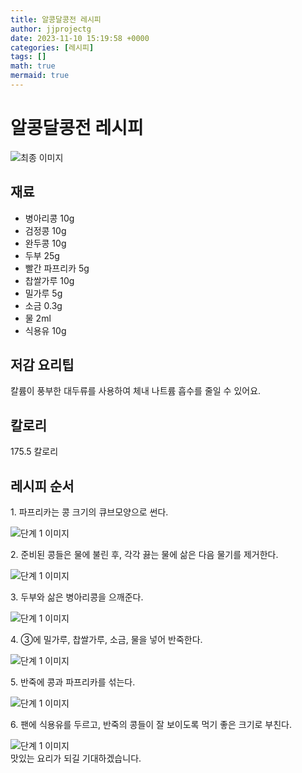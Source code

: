 ```yaml
---
title: 알콩달콩전 레시피
author: jjprojectg
date: 2023-11-10 15:19:58 +0000
categories: [레시피]
tags: []
math: true
mermaid: true
---
```

<meta name="og:type" content="website"/>
<meta charset="UTF-8"/>
<div class="header">
  <h1>알콩달콩전 레시피</h1>
</div>

<div class="container my-4">
  <div class="row">
    <div class="col-12 col-md-6">
      <div class="recipe-image">
        <img src="http://www.foodsafetykorea.go.kr/uploadimg/20200317/20200317104751_1584409671661.jpg" class="step-image" alt="최종 이미지"/>
      </div>
    </div>
    <div class="col-12 col-md-6">
      <div class="ingredients">
        <h2>재료</h2>
        <ul class="card">
          <li> 병아리콩 10g </li>
          <li>  검정콩 10g </li>
          <li>  완두콩 10g </li>
          <li>  두부 25g </li>
          <li>  빨간 파프리카 5g </li>
          <li>  찹쌀가루 10g </li>
          <li>  밀가루 5g </li>
          <li>  소금 0.3g </li>
          <li>  물 2ml </li>
          <li>  식용유 10g </li>
</ul>
      </div>
    </div>
    <div class="col-12 col-md-6">
      <div class="ingredients">
        <h2>저감 요리팁</h2>
        <div class="card"> 
          <p>
            칼륨이 풍부한 대두류를 사용하여 체내 나트륨 흡수를 줄일 수 있어요.
          </p>
        </div>
      </div>
      <div class="ingredients">
        <h2>칼로리</h2>
        <div class="card"> 
          <p>
            175.5 칼로리
          </p>
        </div>
      </div>
    </div>
  </div>

  <h2 class="my-4">레시피 순서</h2>
  <div class="card recipe-card">
    <div class="card-body recipe-step">
      <p class="card-text step-description">1. 파프리카는 콩 크기의 큐브모양으로 썬다.</p>
      <img src="http://www.foodsafetykorea.go.kr/uploadimg/20200317/20200317104815_1584409695753.JPG" alt="단계 1 이미지" class="step-image"/>
    </div>
  </div>
  <div class="card recipe-card">
    <div class="card-body recipe-step">
      <p class="card-text step-description">2. 준비된 콩들은 물에 불린 후, 각각 끓는 물에 삶은 다음 물기를 제거한다.</p>
      <img src="http://www.foodsafetykorea.go.kr/uploadimg/20200317/20200317104828_1584409708204.JPG" alt="단계 1 이미지" class="step-image"/>
    </div>
  </div>
  <div class="card recipe-card">
    <div class="card-body recipe-step">
      <p class="card-text step-description">3. 두부와 삶은 병아리콩을 으깨준다.</p>
      <img src="http://www.foodsafetykorea.go.kr/uploadimg/20200317/20200317104840_1584409720292.JPG" alt="단계 1 이미지" class="step-image"/>
    </div>
  </div>
  <div class="card recipe-card">
    <div class="card-body recipe-step">
      <p class="card-text step-description">4. ③에 밀가루, 찹쌀가루, 소금, 물을 넣어 반죽한다.</p>
      <img src="http://www.foodsafetykorea.go.kr/uploadimg/20200317/20200317104853_1584409733658.JPG" alt="단계 1 이미지" class="step-image"/>
    </div>
  </div>
  <div class="card recipe-card">
    <div class="card-body recipe-step">
      <p class="card-text step-description">5. 반죽에 콩과 파프리카를 섞는다.</p>
      <img src="http://www.foodsafetykorea.go.kr/uploadimg/20200317/20200317104908_1584409748507.JPG" alt="단계 1 이미지" class="step-image"/>
    </div>
  </div>
  <div class="card recipe-card">
    <div class="card-body recipe-step">
      <p class="card-text step-description">6. 팬에 식용유를 두르고, 반죽의 콩들이 잘 보이도록 먹기 좋은 크기로 부친다.</p>
      <img src="http://www.foodsafetykorea.go.kr/uploadimg/20200317/20200317104928_1584409768208.JPG" alt="단계 1 이미지" class="step-image"/>
    </div>
  </div>

</div>
맛있는 요리가 되길 기대하겠습니다.
